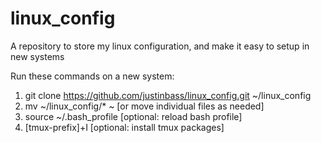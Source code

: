 # linux_config
A repository to store my linux configuration, and make it easy to setup in new systems

Run these commands on a new system:

1. git clone https://github.com/justinbass/linux_config.git ~/linux_config
2. mv ~/linux_config/* ~ [or move individual files as needed]
3. source ~/.bash_profile [optional: reload bash profile]
4. [tmux-prefix]+I [optional: install tmux packages]
